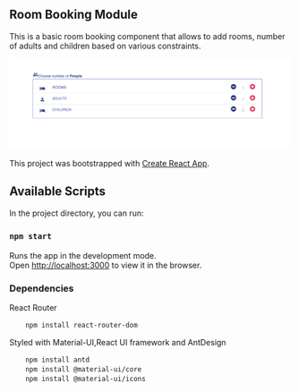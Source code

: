 ## Room Booking Module
This is a basic room booking component that allows to add rooms, number of adults and children based on various constraints.

![picture](public/PageScreenshot.png)

This project was bootstrapped with [Create React App](https://github.com/facebook/create-react-app).


## Available Scripts

In the project directory, you can run:

### `npm start`

Runs the app in the development mode.<br />
Open [http://localhost:3000](http://localhost:3000) to view it in the browser.

### Dependencies
React Router
``` bash
    npm install react-router-dom
```

Styled with Material-UI,React UI framework and AntDesign

``` bash
    npm install antd
    npm install @material-ui/core
    npm install @material-ui/icons
```


